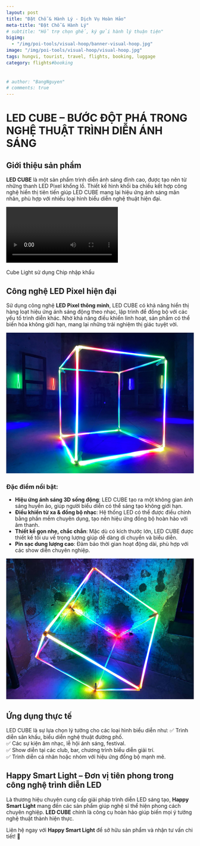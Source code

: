 ```yaml
---
layout: post
title: "Đặt Chỗ & Hành Lý - Dịch Vụ Hoàn Hảo"
meta-title: "Đặt Chỗ & Hành Lý"
# subtitle: "Hỗ trợ chọn ghế, ký gửi hành lý thuận tiện"
bigimg:
  - "/img/poi-tools/visual-hoop/banner-visual-hoop.jpg"
image: "/img/poi-tools/visual-hoop/visual-hoop.jpg"
tags: hungvi, tourist, travel, flights, booking, luggage
category: flights#booking


# author: "BangNguyen"
# comments: true
---
```


# LED CUBE – BƯỚC ĐỘT PHÁ TRONG NGHỆ THUẬT TRÌNH DIỄN ÁNH SÁNG
## Giới thiệu sản phẩm
**LED CUBE** là một sản phẩm trình diễn ánh sáng đỉnh cao, được tạo nên từ những thanh LED Pixel khổng lồ. Thiết kế hình khối ba chiều kết hợp công nghệ hiển thị tiên tiến giúp LED CUBE mang lại hiệu ứng ánh sáng mãn nhãn, phù hợp với nhiều loại hình biểu diễn nghệ thuật hiện đại.

<div class="post-img-post">
  <div class="video-wrapper">
    <video controls>
      <source src="/img/led-props/led-cube/video-led-cube.mp4" type="video/mp4">
      Trình duyệt của bạn không hỗ trợ video.
    </video>
  </div>
  <p>Cube Light sử dụng Chip nhập khẩu</p>
</div>

## Công nghệ LED Pixel hiện đại
Sử dụng công nghệ **LED Pixel thông minh**, LED CUBE có khả năng hiển thị hàng loạt hiệu ứng ánh sáng động theo nhạc, lập trình để đồng bộ với các yếu tố trình diễn khác. Nhờ khả năng điều khiển linh hoạt, sản phẩm có thể biến hóa không giới hạn, mang lại những trải nghiệm thị giác tuyệt vời.

!["led-fan"](/img/led-props/led-cube/led-cube.jpg)

### Đặc điểm nổi bật:
- **Hiệu ứng ánh sáng 3D sống động**: LED CUBE tạo ra một không gian ánh sáng huyền ảo, giúp người biểu diễn có thể sáng tạo không giới hạn.
- **Điều khiển từ xa & đồng bộ nhạc**: Hệ thống LED có thể được điều chỉnh bằng phần mềm chuyên dụng, tạo nên hiệu ứng đồng bộ hoàn hảo với âm thanh.
- **Thiết kế gọn nhẹ, chắc chắn**: Mặc dù có kích thước lớn, LED CUBE được thiết kế tối ưu về trọng lượng giúp dễ dàng di chuyển và biểu diễn.
- **Pin sạc dung lượng cao**: Đảm bảo thời gian hoạt động dài, phù hợp với các show diễn chuyên nghiệp.

!["led-fan"](/img/led-props/led-cube/led-cube-1.jpg)

## Ứng dụng thực tế
LED CUBE là sự lựa chọn lý tưởng cho các loại hình biểu diễn như:
✅ Trình diễn sân khấu, biểu diễn nghệ thuật đường phố.  
✅ Các sự kiện âm nhạc, lễ hội ánh sáng, festival.  
✅ Show diễn tại các club, bar, chương trình biểu diễn giải trí.  
✅ Trình diễn cá nhân hoặc nhóm với hiệu ứng đồng bộ mạnh mẽ.

## Happy Smart Light – Đơn vị tiên phong trong công nghệ trình diễn LED
Là thương hiệu chuyên cung cấp giải pháp trình diễn LED sáng tạo, **Happy Smart Light** mang đến các sản phẩm giúp nghệ sĩ thể hiện phong cách chuyên nghiệp. **LED CUBE** chính là công cụ hoàn hảo giúp biến mọi ý tưởng nghệ thuật thành hiện thực.

Liên hệ ngay với **Happy Smart Light** để sở hữu sản phẩm và nhận tư vấn chi tiết! 🚀


